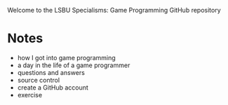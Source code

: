 Welcome to the LSBU Specialisms: Game Programming GitHub repository

# Notes
* how I got into game programming
* a day in the life of a game programmer
* questions and answers
* source control
* create a GitHub account
* exercise
